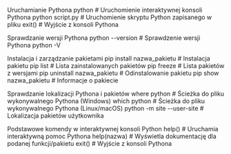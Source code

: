 
Uruchamianie Pythona
python       # Uruchomienie interaktywnej konsoli Pythona
python script.py  # Uruchomienie skryptu Python zapisanego w pliku
exit()       # Wyjście z konsoli Pythona

Sprawdzanie wersji Pythona
python --version  # Sprawdzenie wersji Pythona
python -V

 Instalacja i zarządzanie pakietami
pip install nazwa_pakietu  # Instalacja pakietu
pip list                   # Lista zainstalowanych pakietów
pip freeze                 # Lista pakietów z wersjami
pip uninstall nazwa_pakietu  # Odinstalowanie pakietu
pip show nazwa_pakietu     # Informacje o pakiecie

 Sprawdzanie lokalizacji Pythona i pakietów
where python  # Ścieżka do pliku wykonywalnego Pythona (Windows)
which python  # Ścieżka do pliku wykonywalnego Pythona (Linux/macOS)
python -m site --user-site  # Lokalizacja pakietów użytkownika

Podstawowe komendy w interaktywnej konsoli Python
help()       # Uruchamia interaktywną pomoc Pythona
help(nazwa)  # Wyświetla dokumentację dla podanej funkcji/pakietu
exit()       # Wyjście z konsoli Pythona

